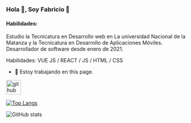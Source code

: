 ### Hola 👋, Soy Fabricio 👋
#### Habilidades:


Estudio la Tecnicatura en Desarrollo web en La universidad Nacional de la Matanza y la Tecnicatura en Desarrollo de Aplicaciones Móviles.
Desarrollador de software desde enero de 2021.


Habilidades: VUE JS / REACT / JS / HTML / CSS

- 🔭 Estoy trabajando en this page. 


[<img src='https://cdn.jsdelivr.net/npm/simple-icons@3.0.1/icons/github.svg' alt='github' height='40'>](https://github.com/fabricioyucra)  

[![Top Langs](https://github-readme-stats.vercel.app/api/top-langs/?username=fabricioyucra)](https://github.com/anuraghazra/github-readme-stats)

![GitHub stats](https://github-readme-stats.vercel.app/api?username=fabricioyucra&show_icons=true)  






